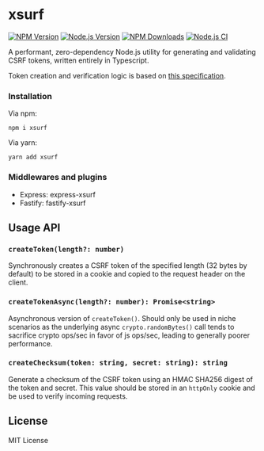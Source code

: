 # xsurf

[![NPM Version][npm-version-image]][npm-url]
[![Node.js Version][node-image]][node-url]
[![NPM Downloads][npm-downloads-image]][npm-url]
[![Node.js CI][ci-image]][ci-url]

A performant, zero-dependency Node.js utility for generating and validating CSRF tokens, written entirely in Typescript.

Token creation and verification logic is based on [this specification](https://github.com/xing/cross-application-csrf-prevention).

### Installation

Via npm:

```
npm i xsurf
```

Via yarn:

```
yarn add xsurf
```

### Middlewares and plugins

- Express: express-xsurf
- Fastify: fastify-xsurf

## Usage API

### `createToken(length?: number)`

Synchronously creates a CSRF token of the specified length (32 bytes by default) to be stored in a cookie and copied to the request header on the client.

### `createTokenAsync(length?: number): Promise<string>`

Asynchronous version of `createToken()`. Should only be used in niche scenarios as the underlying async `crypto.randomBytes()` call tends to sacrifice crypto ops/sec in favor of js ops/sec, leading to generally poorer performance.

### `createChecksum(token: string, secret: string): string`

Generate a checksum of the CSRF token using an HMAC SHA256 digest of the token and secret. This value should be stored in an `httpOnly` cookie and be used to verify incoming requests.

## License

MIT License

[ci-image]: https://github.com/DanielHZhang/xsurf/workflows/nodejs-ci/badge.svg
[ci-url]: https://github.com/DanielHZhang/xsurf/workflows/nodejs-ci
[node-image]: https://badgen.net/npm/node/xsurf
[node-url]: https://nodejs.org/en/download
[npm-downloads-image]: https://badgen.net/npm/dm/xsurf
[npm-url]: https://npmjs.org/package/xsurf
[npm-version-image]: https://badgen.net/npm/v/xsurf
